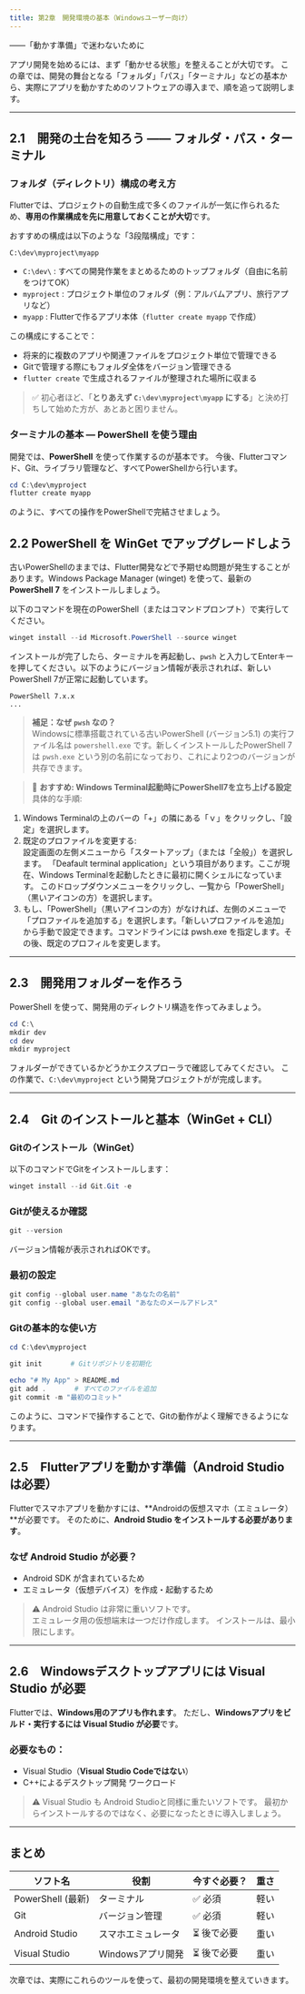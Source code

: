 ```yaml
---
title: 第2章　開発環境の基本（Windowsユーザー向け）
---
```


――「動かす準備」で迷わないために

アプリ開発を始めるには、まず「動かせる状態」を整えることが大切です。
この章では、開発の舞台となる「フォルダ」「パス」「ターミナル」などの基本から、実際にアプリを動かすためのソフトウェアの導入まで、順を追って説明します。

---

## 2.1　開発の土台を知ろう ―― フォルダ・パス・ターミナル

### フォルダ（ディレクトリ）構成の考え方

Flutterでは、プロジェクトの自動生成で多くのファイルが一気に作られるため、**専用の作業構成を先に用意しておくことが大切**です。

おすすめの構成は以下のような「3段階構成」です：

```text
C:\dev\myproject\myapp
```

* `C:\dev\` : すべての開発作業をまとめるためのトップフォルダ（自由に名前をつけてOK）
* `myproject` : プロジェクト単位のフォルダ（例：アルバムアプリ、旅行アプリなど）
* `myapp` : Flutterで作るアプリ本体（`flutter create myapp` で作成）

この構成にすることで：

* 将来的に複数のアプリや関連ファイルをプロジェクト単位で管理できる
* Gitで管理する際にもフォルダ全体をバージョン管理できる
* `flutter create` で生成されるファイルが整理された場所に収まる

> ✅ 初心者ほど、「**とりあえず `C:\dev\myproject\myapp` にする**」と決め打ちして始めた方が、あとあと困りません。

### ターミナルの基本 ― PowerShell を使う理由

開発では、**PowerShell** を使って作業するのが基本です。
今後、Flutterコマンド、Git、ライブラリ管理など、すべてPowerShellから行います。

```powershell
cd C:\dev\myproject
flutter create myapp
```

のように、すべての操作をPowerShellで完結させましょう。


## 2.2 PowerShell を WinGet でアップグレードしよう

古いPowerShellのままでは、Flutter開発などで予期せぬ問題が発生することがあります。Windows Package Manager (winget) を使って、最新の **PowerShell 7** をインストールしましょう。

以下のコマンドを現在のPowerShell（またはコマンドプロンプト）で実行してください。

```powershell
winget install --id Microsoft.PowerShell --source winget
```

インストールが完了したら、ターミナルを再起動し、`pwsh` と入力してEnterキーを押してください。以下のようにバージョン情報が表示されれば、新しいPowerShell 7が正常に起動しています。

```
PowerShell 7.x.x
...
```

> **補足：なぜ `pwsh` なの？**  
> Windowsに標準搭載されている古いPowerShell (バージョン5.1) の実行ファイル名は `powershell.exe` です。新しくインストールしたPowerShell 7は `pwsh.exe` という別の名前になっており、これにより2つのバージョンが共存できます。

> 📌 **おすすめ: Windows Terminal起動時にPowerShell7を立ち上げる設定**  
具体的な手順:
1. Windows Terminalの上のバーの「+」の隣にある「ｖ」をクリックし、「設定」を選択します。
2. 既定のプロファイルを変更する:  
設定画面の左側メニューから「スタートアップ」（または「全般」）を選択します。
「Deafault terminal application」という項目があります。ここが現在、Windows Terminalを起動したときに最初に開くシェルになっています。
このドロップダウンメニューをクリックし、一覧から「PowerShell」（黒いアイコンの方）を選択します。
3. もし、「PowerShell」（黒いアイコンの方）がなければ、左側のメニューで「プロファイルを追加する」を選択します。「新しいプロファイルを追加」から手動で設定できます。コマンドラインには pwsh.exe を指定します。その後、既定のプロフィルを変更します。
---

## 2.3　開発用フォルダーを作ろう

PowerShell を使って、開発用のディレクトリ構造を作ってみましょう。

```powershell
cd C:\
mkdir dev
cd dev
mkdir myproject
```

フォルダーができているかどうかエクスプローラで確認してみてください。
この作業で、`C:\dev\myproject` という開発プロジェクトがが完成します。

---

## 2.4　Git のインストールと基本（WinGet + CLI）

### Gitのインストール（WinGet）

以下のコマンドでGitをインストールします：

```powershell
winget install --id Git.Git -e
```

### Gitが使えるか確認

```powershell
git --version
```

バージョン情報が表示されればOKです。

### 最初の設定

```powershell
git config --global user.name "あなたの名前"
git config --global user.email "あなたのメールアドレス"
```

### Gitの基本的な使い方

```powershell
cd C:\dev\myproject

git init       # Gitリポジトリを初期化

echo "# My App" > README.md
git add .       # すべてのファイルを追加
git commit -m "最初のコミット"
```

このように、コマンドで操作することで、Gitの動作がよく理解できるようになります。

---

## 2.5　Flutterアプリを動かす準備（Android Studio は必要）

Flutterでスマホアプリを動かすには、\*\*Androidの仮想スマホ（エミュレータ）\*\*が必要です。
そのために、**Android Studio をインストールする必要があります**。

### なぜ Android Studio が必要？
* Android SDK が含まれているため
* エミュレータ（仮想デバイス）を作成・起動するため

> ⚠ Android Studio は非常に重いソフトです。  
> エミュレータ用の仮想端末は一つだけ作成します。
> インストールは、最小限にします。

---

## 2.6　Windowsデスクトップアプリには Visual Studio が必要

Flutterでは、**Windows用のアプリも作れます**。
ただし、**Windowsアプリをビルド・実行するには Visual Studio が必要**です。

### 必要なもの：

* Visual Studio（**Visual Studio Codeではない**）
* C++によるデスクトップ開発 ワークロード

> ⚠ Visual Studio も Android Studioと同様に重たいソフトです。
> 最初からインストールするのではなく、必要になったときに導入しましょう。


---

## まとめ

| ソフト名            | 役割           | 今すぐ必要？ | 重さ |
| --------------- | ------------ | ------ | -- |
| PowerShell (最新) | ターミナル        | ✅ 必須   | 軽い |
| Git             | バージョン管理      | ✅ 必須   | 軽い |
| Android Studio  | スマホエミュレータ    | ⏳ 後で必要 | 重い |
| Visual Studio   | Windowsアプリ開発 | ⏳ 後で必要 | 重い |

次章では、実際にこれらのツールを使って、最初の開発環境を整えていきます。
